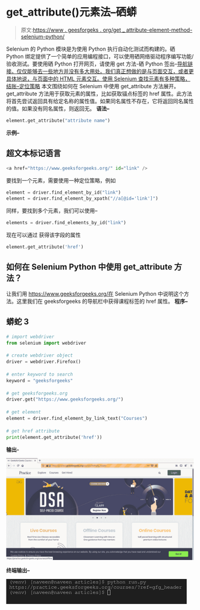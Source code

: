 # get_attribute()元素法–硒蟒

> 原文:[https://www . geesforgeks . org/get _ attribute-element-method-selenium-python/](https://www.geeksforgeeks.org/get_attribute-element-method-selenium-python/)

Selenium 的 Python 模块是为使用 Python 执行自动化测试而构建的。硒 Python 绑定提供了一个简单的应用编程接口，可以使用硒网络驱动程序编写功能/验收测试。要使用硒 Python 打开网页，请使用 get 方法-硒 Python 签出–[导航链接。仅仅能够去一些地方并没有多大用处。我们真正想做的是与页面交互，或者更具体地说，与页面中的 HTML 元素交互。使用 Selenium 查找元素有多种策略，结账–](https://www.geeksforgeeks.org/navigating-links-using-get-method-selenium-python/)[定位策略](https://www.geeksforgeeks.org/locator-strategies-selenium-python/)
本文围绕如何在 Selenium 中使用 get_attribute 方法展开。get_attribute 方法用于获取元素的属性，比如获取锚点标签的 href 属性。此方法将首先尝试返回具有给定名称的属性值。如果同名属性不存在，它将返回同名属性的值。如果没有同名属性，则返回无。
**语法–**

```py
element.get_attribute("attribute name")
```

**示例–**

## 超文本标记语言

```py
<a href="https://www.geeksforgeeks.org/" id="link" />
```

要找到一个元素，需要使用一种定位策略，例如

```py
element = driver.find_element_by_id("link")
element = driver.find_element_by_xpath("//a[@id='link']")
```

同样，要找到多个元素，我们可以使用–

```py
elements = driver.find_elements_by_id("link")
```

现在可以通过
获得该字段的属性

```py
element.get_attribute('href')
```

## 如何在 Selenium Python 中使用 get_attribute 方法？

让我们用 https://www.geeksforgeeks.org/在 Selenium Python 中说明这个方法。这里我们在 geeksforgeeks 的导航栏中获得课程标签的 href 属性。
**程序–**

## 蟒蛇 3

```py
# import webdriver
from selenium import webdriver

# create webdriver object
driver = webdriver.Firefox()

# enter keyword to search
keyword = "geeksforgeeks"

# get geeksforgeeks.org
driver.get("https://www.geeksforgeeks.org/")

# get element
element = driver.find_element_by_link_text("Courses")

# get href attribute
print(element.get_attribute('href'))
```

**输出-**

![click-element-method-Selenium-Python](img/f0907ddfa0efbb461a5e701b81efc05d.png)

**终端输出–**

![get_attribute-element-method-Selenium-Python](img/b29bec92d6dec71c68be7c53b657f8d4.png)